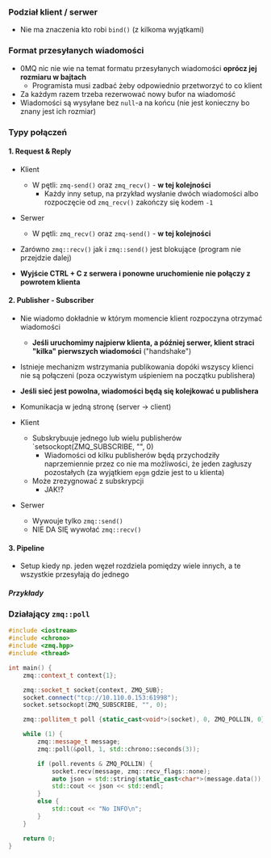 ### Podział klient / serwer

* Nie ma znaczenia kto robi `bind()` (z kilkoma wyjątkami)

### Format przesyłanych wiadomości

* 0MQ nic nie wie na temat formatu przesyłanych wiadomości **oprócz jej rozmiaru w bajtach**
    * Programista musi zadbać żeby odpowiednio przetworzyć to co klient
* Za każdym razem trzeba rezerwować nowy bufor na wiadomość
* Wiadomości są wysyłane bez `null`-a na końcu (nie jest konieczny bo znany jest ich rozmiar) 

### Typy połączeń

#### 1. Request & Reply

* Klient
  * W pętli: `zmq-send()` oraz `zmq_recv()` - **w tej kolejności**
    * Każdy inny setup, na przykład wysłanie dwóch wiadomości albo rozpoczęcie od `zmq_recv()` zakończy się kodem `-1`
* Serwer
  * W pętli: `zmq_recv()` oraz `zmq-send()` - **w tej kolejności**

* Zarówno `zmq::recv()` jak i `zmq::send()` jest blokujące (program nie przejdzie dalej)
* **Wyjście CTRL + C z serwera i ponowne uruchomienie nie połączy z powrotem klienta**

#### 2. Publisher - Subscriber

* Nie wiadomo dokładnie w którym momencie klient rozpoczyna otrzymać wiadomości
  * **Jeśli uruchomimy najpierw klienta, a później serwer, klient straci "kilka" pierwszych wiadomości** ("handshake")
* Istnieje mechanizm wstrzymania publikowania dopóki wszyscy klienci nie są połączeni (poza oczywistym uśpieniem na początku publishera)


* **Jeśli sieć jest powolna, wiadomości będą się kolejkować u publishera**

* Komunikacja w jedną stronę (server -> client)
* Klient
  * Subskrybuuje jednego lub wielu publisherów `setsockopt(ZMQ_SUBSCRIBE, "", 0)
    * Wiadomości od kilku publisherów będą przychodziły naprzemiennie przez co nie ma możliwości, że jeden zagłuszy pozostałych (za wyjątkiem `epgm` gdzie jest to u klienta)
  * Może zrezygnować z subskrypcji
    *  JAK!?
* Serwer
  * Wywouje tylko `zmq::send()`
  * NIE DA SIĘ wywołać `zmq::recv()`

#### 3. Pipeline

* Setup kiedy np. jeden węzeł rozdziela pomiędzy wiele innych, a te wszystkie przesyłają do jednego



##### Przykłady

### Działający `zmq::poll`

```cpp
#include <iostream>
#include <chrono>
#include <zmq.hpp>
#include <thread>

int main() {
    zmq::context_t context{1};

    zmq::socket_t socket{context, ZMQ_SUB};
    socket.connect("tcp://10.110.0.153:61998");
    socket.setsockopt(ZMQ_SUBSCRIBE, "", 0);

    zmq::pollitem_t poll {static_cast<void*>(socket), 0, ZMQ_POLLIN, 0};

    while (1) {
        zmq::message_t message;
        zmq::poll(&poll, 1, std::chrono::seconds(3));

        if (poll.revents & ZMQ_POLLIN) {
            socket.recv(message, zmq::recv_flags::none);
            auto json = std::string(static_cast<char*>(message.data()), message.size());
            std::cout << json << std::endl;
        }
        else {
            std::cout << "No INFO\n";
        }
    }

    return 0;
}
```